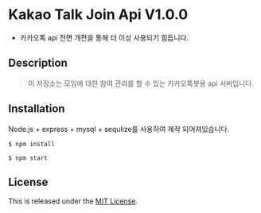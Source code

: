 Kakao Talk Join Api V1.0.0
===============================

* 카카오톡 api 전면 개편을 통해 더 이상 사용되기 힘듭니다.



Description
-----------

> 이 저장소는 모임에 대한 참여 관리를 할 수 있는 카카오톡봇용 api 서버입니다.



Installation
------------

Node.js + express + mysql + sequlize를 사용하여 제작 되어져있습니다.

~~~
$ npm install

$ npm start
~~~





## License

This is released under the [MIT License](https://opensource.org/licenses/MIT).
